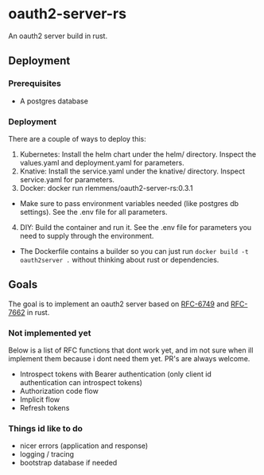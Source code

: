 # oauth2-server-rs

An oauth2 server build in rust.

## Deployment
### Prerequisites
* A postgres database
### Deployment
There are a couple of ways to deploy this:
1. Kubernetes: Install the helm chart under the helm/ directory. Inspect the values.yaml and deployment.yaml for parameters.
2. Knative: Install the service.yaml under the knative/ directory. Inspect service.yaml for parameters.
3. Docker: docker run rlemmens/oauth2-server-rs:0.3.1
  * Make sure to pass environment variables needed (like postgres db settings). See the .env file for all parameters.
4. DIY: Build the container and run it. See the .env file for parameters you need to supply through the environment.
  * The Dockerfile contains a builder so you can just run `docker build -t oauth2server .` without thinking about rust or dependencies.

## Goals
The goal is to implement an oauth2 server based on [RFC-6749](https://tools.ietf.org/html/rfc6749) and [RFC-7662](https://tools.ietf.org/html/rfc7662) in rust. 

### Not implemented yet
Below is a list of RFC functions that dont work yet, and im not sure when ill implement them because i dont need them yet. PR's are always welcome.
* Introspect tokens with Bearer authentication (only client id authentication can introspect tokens)
* Authorization code flow
* Implicit flow
* Refresh tokens

### Things id like to do

* nicer errors (application and response)
* logging / tracing
* bootstrap database if needed

